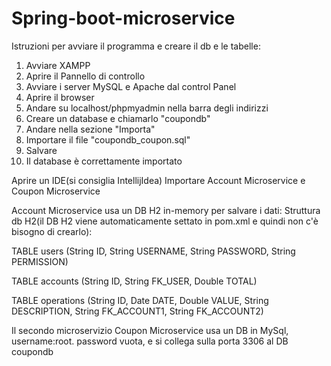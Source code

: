 # Spring-boot-microservice

Istruzioni per avviare il programma e creare il db e le tabelle:

1. Avviare XAMPP
2. Aprire il Pannello di controllo
3. Avviare i server MySQL e Apache dal control Panel
4. Aprire il browser
5. Andare su localhost/phpmyadmin nella barra degli indirizzi
6.  Creare un database e chiamarlo "coupondb" 
7. Andare nella sezione "Importa"
8. Importare il file "coupondb_coupon.sql"
9. Salvare
10. Il database è correttamente importato

Aprire un IDE(si consiglia IntellijIdea)
Importare Account Microservice e Coupon Microservice

Account Microservice usa un DB H2 in-memory per salvare i dati:
Struttura db H2(il DB H2 viene automaticamente settato in pom.xml e quindi non c'è bisogno di crearlo):

TABLE users      (String ID, String USERNAME, String PASSWORD, String PERMISSION) 

TABLE accounts   (String ID, String FK_USER, Double TOTAL) 

TABLE operations (String ID, Date DATE, Double VALUE, String DESCRIPTION, String FK_ACCOUNT1, String FK_ACCOUNT2)

Il secondo microservizio Coupon Microservice usa un DB in MySql, username:root. password vuota, e si collega sulla porta 3306 al DB coupondb


